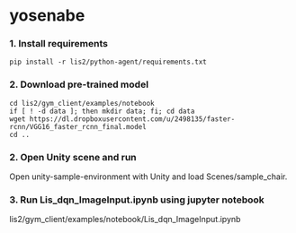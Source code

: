 # yosenabe


### 1\. Install requirements

```
pip install -r lis2/python-agent/requirements.txt
```

### 2\. Download pre-trained model

```
cd lis2/gym_client/examples/notebook
if [ ! -d data ]; then mkdir data; fi; cd data
wget https://dl.dropboxusercontent.com/u/2498135/faster-rcnn/VGG16_faster_rcnn_final.model
cd ..
```

### 2\. Open Unity scene and run

Open unity-sample-environment with Unity and load Scenes/sample_chair.


### 3\. Run Lis_dqn_ImageInput.ipynb using jupyter notebook

lis2/gym_client/examples/notebook/Lis_dqn_ImageInput.ipynb

